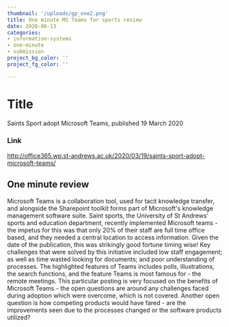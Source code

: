```yaml
---
thumbnail: '/uploads/gp_one2.png'
title: One minute MS Teams for sports review
date: 2020-06-13
categories: 
- information-systems
- one-minute
- submission
project_bg_color: ''
project_fg_color: ''

---
```

# Title
Saints Sport adopt Microsoft Teams, published 19 March 2020
### Link
http://office365.wp.st-andrews.ac.uk/2020/03/19/saints-sport-adopt-microsoft-teams/

## One minute review
Microsoft Teams is a collaboration tool, used for tacit knowledge transfer, and alongside the Sharepoint toolkit forms part of Microsoft's knowledge management software suite.
Saint sports, the University of St Andrews' sports and education department, recently implemented Microsoft teams - the impetus for this was that only 20% of their staff are full time office based, and they needed a central location to access information. Given the date of the publication, this was strikingly good fortune timing wise!
Key challenges that were solved by this initiative included low staff engagement; as well as time wasted looking for documents; and poor understanding of processes.
The highlighted features of Teams includes polls, illustrations, the search functions, and the feature Teams is most famous for - the remote meetings.
This particular posting is very focused on the benefits of Microsoft Teams - the open questions are around any challenges faced during adoption which were overcome, which is not covered. Another open question is how competing products would have fared - are the improvements seen due to the processes changed or the software products utilized?
